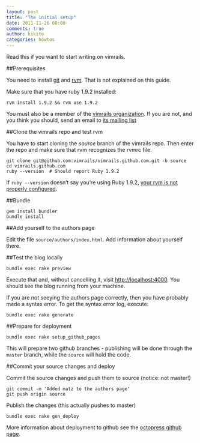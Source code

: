 ```yaml
---
layout: post
title: "The initial setup"
date: 2011-11-26 00:00
comments: true
author: kikito
categories: howtos
---
```


Read this if you want to start writing on vimrails.

<!--more-->


##Prerequisites

You need to install [git](http://git-scm.com/) and [rvm](http://beginrescueend.com/). That is not explained on this guide.

Make sure that you have ruby 1.9.2 installed:

```
rvm install 1.9.2 && rvm use 1.9.2
```

You must also be a member of the [vimrails organization](https://github.com/organizations/vimrails). If you are not, and you think you should, send an email to [its mailing list](mailto://vimrails-es@googlegroups.com)


##Clone the vimrails repo and test rvm

You have to start cloning the *source* branch of the vimrails repo. Then
enter the repo and make sure that rvm recognizes the rvmrc file.

```
git clone git@github.com:vimrails/vimrails.github.com.git -b source
cd vimrails.github.com
ruby --version  # Should report Ruby 1.9.2
```

If `ruby --version` doesn’t say you’re using Ruby 1.9.2, [your rvm is not properly configured](http://octopress.org/docs/setup/rvm/).


##Bundle

```
gem install bundler
bundle install
```

##Add yourself to the authors page

Edit the file `source/authors/index.html`. Add information about yourself there.


##Test the blog locally

```
bundle exec rake preview
```
Execute that and, without cancelling it, visit [http://localhost:4000](http://localhost:4000). You should see the blog running from your machine.

If you are not seeying the authors page correctly, then you have probably made a syntax error. To get the syntax error log, execute:

```
bundle exec rake generate
```

##Prepare for deployment

```
bundle exec rake setup_github_pages
```

This will prepare two github branches - publishing will be done through the `master` branch, while the `source` will hold the code.

##Commit your source changes and deploy

Commit the source changes and push them to source (notice: not master!)

```
git commit -m 'Added matz to the authors page'
git push origin source
```

Publish the changes (this actually pushes to master)

```
bundle exec rake gen_deploy
```

More information about deployment to github see the [octopress github page](http://octopress.org/docs/deploying/github/).
